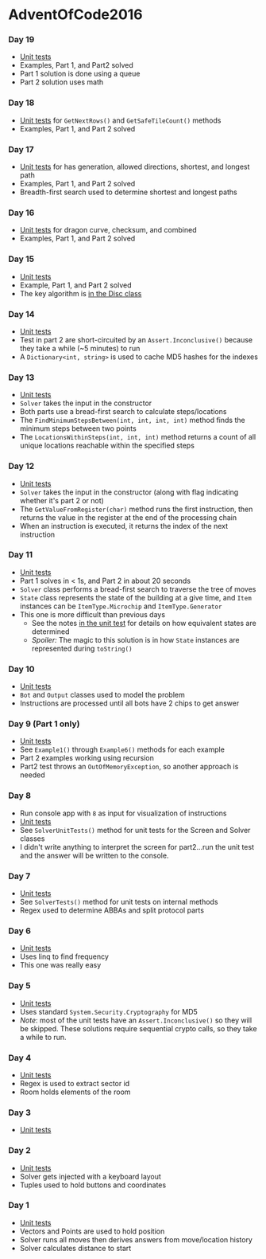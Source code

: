 # AdventOfCode2016

### Day 19
- [Unit tests](dotnet/day19/Day19Tests.cs)
- Examples, Part 1, and Part2 solved
- Part 1 solution is done using a queue
- Part 2 solution uses math

### Day 18
- [Unit tests](dotnet/day18/Day18Tests.cs) for `GetNextRows()` and `GetSafeTileCount()` methods
- Examples, Part 1, and Part 2 solved

### Day 17
- [Unit tests](dotnet/day17/Day17Tests.cs) for has generation, allowed directions, shortest, and longest path
- Examples, Part 1, and Part 2 solved
- Breadth-first search used to determine shortest and longest paths

### Day 16
- [Unit tests](dotnet/day16/Day16Tests.cs) for dragon curve, checksum, and combined
- Examples, Part 1, and Part 2 solved

### Day 15
- [Unit tests](dotnet/day15/Day15Tests.cs)
- Example, Part 1, and Part 2 solved
- The key algorithm is [in the Disc class](dotnet/day15/Solver.cs#L25)

### Day 14
- [Unit tests](dotnet/day14/Day14Tests.cs)
- Test in part 2 are short-circuited by an `Assert.Inconclusive()` because they take a while (~5 minutes) to run
- A `Dictionary<int, string>` is used to cache MD5 hashes for the indexes

### Day 13
- [Unit tests](dotnet/day13/Day13Tests.cs)
- `Solver` takes the input in the constructor
- Both parts use a bread-first search to calculate steps/locations
- The `FindMinimumStepsBetween(int, int, int, int)` method finds the minimum steps between two points
- The `LocationsWithinSteps(int, int, int)` method returns a count of all unique locations reachable within the specified steps


### Day 12
- [Unit tests](dotnet/day12/Day12Tests.cs)
- `Solver` takes the input in the constructor (along with flag indicating whether it's part 2 or not)
- The `GetValueFromRegister(char)` method runs the first instruction, then returns the value in the register at the end of the processing chain
- When an instruction is executed, it returns the index of the next instruction

### Day 11
- [Unit tests](dotnet/day11/Day11Tests.cs) 
- Part 1 solves in < 1s, and Part 2 in about 20 seconds
- `Solver` class performs a bread-first search to traverse the tree of moves
- `State` class represents the state of the building at a give time, and `Item` instances can be `ItemType.Microchip` and `ItemType.Generator`
- This one is more difficult than previous days
  * See the notes [in the unit test](dotnet/day11/Day11Tests.cs#L13) for details on how equivalent states are determined 
  * *Spoiler:* The magic to this solution is in how `State` instances are represented during `toString()`

### Day 10
- [Unit tests](dotnet/day10/Day10Tests.cs)
- `Bot` and `Output` classes used to model the problem
- Instructions are processed until all bots have 2 chips to get answer

### Day 9 (Part 1 only)
- [Unit tests](dotnet/day9/Day9Tests.cs)
- See `Example1()` through `Example6()` methods for each example
- Part 2 examples working using recursion
- Part2 test throws an `OutOfMemoryException`, so another approach is needed

### Day 8
- Run console app with `8` as input for visualization of instructions
- [Unit tests](dotnet/day8/Day8Tests.cs)
- See `SolverUnitTests()` method for unit tests for the Screen and Solver classes
- I didn't write anything to interpret the screen for part2...run the unit test and the answer will be written to the console.

### Day 7
- [Unit tests](dotnet/day7/Day7Tests.cs)
- See `SolverTests()` method for unit tests on internal methods
- Regex used to determine ABBAs and split protocol parts

### Day 6
- [Unit tests](dotnet/day6/Day6Tests.cs)
- Uses linq to find frequency
- This one was really easy

### Day 5
- [Unit tests](dotnet/day5/Day5Tests.cs)
- Uses standard `System.Security.Cryptography` for MD5
- *Note*: most of the unit tests have an `Assert.Inconclusive()` so they will be skipped.  These solutions require sequential crypto calls, so they take a while to run.

### Day 4
- [Unit tests](dotnet/day4/Day4Tests.cs)
- Regex is used to extract sector id
- Room holds elements of the room

### Day 3
- [Unit tests](dotnet/day3/Day3Tests.cs)

### Day 2
- [Unit tests](dotnet/day2/Day2Tests.cs)
- Solver gets injected with a keyboard layout
- Tuples used to hold buttons and coordinates

### Day 1
- [Unit tests](dotnet/day1/Day1Tests.cs)
- Vectors and Points are used to hold position
- Solver runs all moves then derives answers from move/location history
- Solver calculates distance to start
